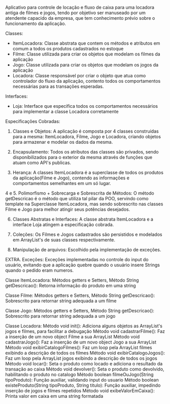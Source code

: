 Aplicativo para controle de locação e fluxo de caixa para uma locadora antiga de filmes e jogos, tendo por objetivo ser manuseado por um atendente capacido da empresa, que tem conhecimento prévio sobre o funcionamento da aplicação.

Classes:

- ItemLocadora: Classe abstrata que contem os métodos e atributos em comum a todos os produtos cadastrados no estoque
- Filme: Classe utilizada para criar os objetos que modelam os filmes da aplicação
- Jogo: Classe utilizada para criar os objetos que modelam os jogos da aplicação
- Locadora: Classe responsável por criar o objeto que atua como controlador do fluxo da aplicação, contento todos os comportamentos necessárias para as transações esperadas.

Interfaces:

- Loja: Interface que especifica todos os comportamentos necessários para implementar a classe Locadora corretamente

Especificações Cobradas:

1. Classes e Objetos: A aplicação é composta por 4 classes construidas para a mesma: ItemLocadora, Filme, Jogo e Locadora, criando objetos para armazenar e modelar os dados da mesma.

2. Encapsulamento: Todos os atributos das classes são privados, sendo disponibilizados para o exterior da mesma através de funções que atuam como API's publicas.

3. Herança: A classes ItemLocadora é a superclasse de todos os produtos da aplicação(Filme e Jogo), contendo as informações e comportamentos semelhantes em um só lugar.

4 e 5. Polimorfismo + Sobrecarga e Sobrescrita de Métodos: O método getDescricao é o método que utiliza tal pilar da POO, servindo como template na Superclasse ItemLocadora, mas sendo sobrescrito nas classes Filme e Jogo para melhor atingir seus potências desejados.

6. Classes Abstratas e Interfaces: A classe abstrata ItemLocadora e a interface Loja atingem a especificação cobrada.

7. Coleções: Os Filmes e Jogos cadastrados são persistidos e modelados em ArrayList's de suas classes respectivamente.

8. Manipulação de arquivos: Escolhido pela implementação de exceções.

EXTRA. Exceções: Exceções implementadas no controle do input do usuário, evitando que a aplicação quebre quando o usuário insere Strings quando o pedido eram numeros.

Classe ItemLocadora:
Métodos getters e Setters,
Método String getDescricao(): Retorna informação do produto em uma string

Classe Filme:
Métodos getters e Setters,
Método String getDescricao(): Sobrescrito para retornar string adequada a um filme

Classe Jogo:
Métodos getters e Setters,
Método String getDescricao(): Sobrescrito para retornar string adequada a um jogo

Classe Locadora:
Método void init(): Adiciona alguns objetos as ArrayList's jogos e filmes, para facilitar a debugação
Método void cadastrarFilme(): Faz a inserção de um novo object Filme a sua ArrayList
Método void cadastrarJogo(): Faz a inserção de um novo object Jogo a sua ArrayList
Método void exibirCatalogoFilmes(): Faz um loop pela ArrayList filmes exibindo a descrição de todos os filmes
Método void exibirCatalogoJogos(): Faz um loop pela ArrayList jogos exibindo a descrição de todos os jogos
Método void locar(): Seta o produto como locado e adiciona o resultado da transação ao caixa
Método void devolver(): Seta o produto como devolvido, habilitando o produto no catalogo
Método boolean filmeOuJogo(String tipoProduto): Função auxiliar, validando input do usuario
Método boolean existeProduto(String tipoProduto, String titulo): Função auxiliar, impedindo inserção de jogos e filmes repetidos
Método void exibeValorEmCaixa(): Printa valor em caixa em uma string formatada
